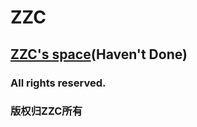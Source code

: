 # ZZC
## [ZZC's space](https://zzcspace.github.io/)(Haven't Done)
### All rights reserved.
### 版权归ZZC所有
